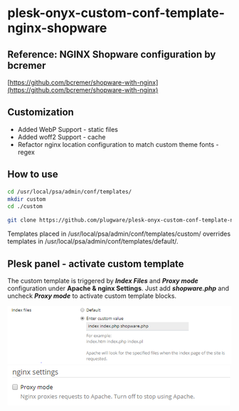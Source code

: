 # plesk-onyx-custom-conf-template-nginx-shopware

## Reference: NGINX Shopware configuration by bcremer
[https://github.com/bcremer/shopware-with-nginx](https://github.com/bcremer/shopware-with-nginx)

## Customization
- Added WebP Support - static files
- Added woff2 Support - cache
- Refactor nginx location configuration to match custom theme fonts - regex 

## How to use
```bash
cd /usr/local/psa/admin/conf/templates/
mkdir custom
cd ./custom
```

```bash
git clone https://github.com/plugware/plesk-onyx-custom-conf-template-nginx-shopware.git ./
```

Templates placed in /usr/local/psa/admin/conf/templates/custom/ overrides templates in /usr/local/psa/admin/conf/templates/default/.

## Plesk panel - activate custom template

The custom template is triggered by ***Index Files*** and ***Proxy mode*** configuration under **Apache & nginx Settings**.
Just add ***shopware.php*** and uncheck ***Proxy mode*** to activate custom template blocks.

![Index Files config](plesk-panel-screenshot-01.png?raw=true)
![Index Files config](plesk-panel-screenshot-02.png?raw=true)
